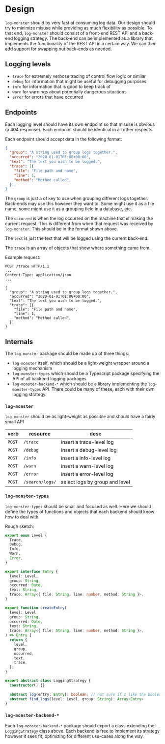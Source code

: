 # Design

`log-monster` should by very fast at consuming log data.  Our design should try to minimize misuse while providing as much flexibility as possible.  To that end, `log-monster` should consist of a front-end REST API and a back-end logging strategy.  The back-end can be implemented as a library that implements the functionality of the REST API in a certain way.  We can then add support for swapping out back-ends as needed.

## Logging levels

- `trace` for extremely verbose tracing of control flow logic or similar
- `debug` for information that might be useful for debugging purposes
- `info` for information that is good to keep track of
- `warn` for warnings about potentially dangerous situations
- `error` for errors that have occurred

## Endpoints

Each logging level should have its own endpoint so that misuse is obvious (a 404 response). Each endpoint should be identical in all other respects.

Each endpoint should accept data in the following format:

```json
{
  "group": "A string used to group logs together.",
  "occurred": "2020-01-01T01:00+00:00",
  "text": "The text you wish to be logged.",
  "trace": [{
    "file": "File path and name",
    "line": 1,
    "method": "Method called",
  }]
}
```

The `group` is just a of key to use when grouping different logs together.  Back-ends may use this however they want to.  Some might use it as a file name, some might use it as a grouping field in a database, etc.

The `occurred` is when the log occurred on the machine that is making the current request.  This is different from when that request was received by `log-monster`.  This should be in the format shown above.

The `text` is just the text that will be logged using the current back-end.

The `trace` is an array of objects that show where something came from.

Example request:
```
POST /trace HTTP/1.1
...
Content-Type: application/json
...

{
  "group": "A string used to group logs together.",
  "occurred": "2020-01-01T01:00+00:00",
  "text": "The text you wish to be logged.",
  "trace": [{
    "file": "File path and name",
    "line": 1,
    "method": "Method called",
  }]
}
```
## Internals

The `log-monster` package should be made up of three things:

- `log-monster` itself, which should be a light-weight wrapper around a logging mechanism
- `log-monster-types` which should be a Typescript package specifying the API of all backend logging packages
- `log-monster-backend-*` which should be a library implementing the `log-monster-types` API.  There could be many of these, each with their own logging strategy.

### `log-monster`

`log-monster` should be as light-weight as possible and should have a fairly small API

| verb   | resource        | desc                           |
|--------|-----------------|--------------------------------|
| `POST` | `/trace`        | insert a trace-level log       |
| `POST` | `/debug`        | insert a debug-level log       |
| `POST` | `/info`         | insert a info-level log        |
| `POST` | `/warn`         | insert a warn-level log        |
| `POST` | `/error`        | insert a error-level log       |
| `POST` | `/search/logs/` | select logs by group and level |

### `log-monster-types`

`log-monster-types` should be small and focused as well.  Here we should define the types of functions and objects that each backend should know how to deal with.

Rough sketch:

```typescript
export enum Level {
  Trace,
  Debug,
  Info,
  Warn,
  Error,
}

export interface Entry {
  level: Level,
  group: String,
  occurred: Date,
  text: String,
  trace: Array<{ file: String, line: number, method: String }>,
}

export function createEntry(
  level: Level,
  group: String,
  occurred: Date,
  text: String,
  trace: Array<{ file: String, line: number, method: String }>,
) => Entry {
  return {
    level,
    group,
    occurred,
    text,
    trace,
  };
}

export abstract class LoggingStrategy {
  constructor() {}
  
  abstract log(entry: Entry): boolean; // not sure if I like the boolean, or if this should return a Result<T, E> -ish thing
  abstract find_logs(level: Level, group: String): Array<Entry>
}
```

### `log-monster-backend-*`

Each `log-monster-backend-*` package should export a class extending the `LoggingStrategy` class above.  Each backend is free to implement its strategy however it sees fit, optimizing for different use-cases along the way.
